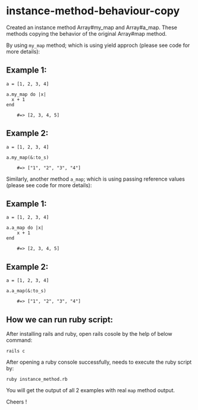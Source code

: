 # instance-method-behaviour-copy

Created an instance method Array#my_map and Array#a_map. These methods copying the behavior of the original Array#map method. 


By using `my_map` method; which is using yield approch (please see code for more details):

## Example 1:

	a = [1, 2, 3, 4]

	a.my_map do |x|
	  x + 1
	end

		#=> [2, 3, 4, 5]


## Example 2:

	a = [1, 2, 3, 4]

	a.my_map(&:to_s)

		#=> ["1", "2", "3", "4"]


Similarly, another method `a_map`; which is using passing reference values (please see code for more details):


## Example 1:

	a = [1, 2, 3, 4]

	a.a_map do |x|
  		x + 1
	end

		#=> [2, 3, 4, 5]


## Example 2:

	a = [1, 2, 3, 4]

	a.a_map(&:to_s)

		#=> ["1", "2", "3", "4"]


## How we can run ruby script:

After installing rails and ruby, open rails cosole by the help of below command:

	rails c


After opening a ruby console successfully, needs to execute the ruby script by:

	ruby instance_method.rb

You will get the output of all 2 examples with real `map` method output.

Cheers !